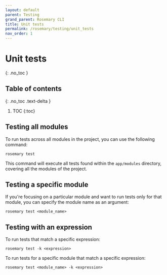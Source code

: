 ```yaml
---
layout: default
parent: Testing
grand_parent: Rosemary CLI
title: Unit tests
permalink: /rosemary/testing/unit_tests
nav_order: 1
---
```


# Unit tests
{: .no_toc }

## Table of contents
{: .no_toc .text-delta }

1. TOC
{:toc}


## Testing all modules

To run tests across all modules in the project, you can use the following command:

```
rosemary test
```

This command will execute all tests found within the `app/modules` directory, covering all the modules of the project.

## Testing a specific module

If you're focusing on a particular module and want to run tests only for that module, you can specify the module
name as an argument:

```
rosemary test <module_name>
```

## Testing with an expression

To run tests that match a specific expression:

```
rosemary test -k <expression>
```

To run tests for a specific module that match a specific expression:

```
rosemary test <module_name> -k <expression>
```